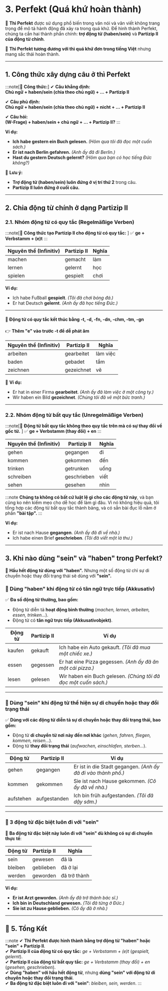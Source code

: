 # 3. Perfekt (Quá khứ hoàn thành)

📌 **Thì Perfekt** được sử dụng phổ biến trong văn nói và văn viết không trang trọng để mô tả hành động đã xảy ra trong quá khứ. Để hình thành Perfekt, chúng ta cần hai thành phần chính: **trợ động từ (haben/sein)** và **Partizip II của động từ chính**.

📌 **Thì Perfekt tương đương với thì quá khứ đơn trong tiếng Việt** nhưng mang sắc thái hoàn thành.

---

## **1. Công thức xây dựng câu ở thì Perfekt**

:::note[📌 **Công thức:**]
✔ **Câu khẳng định:**  
**Chủ ngữ + haben/sein (chia theo chủ ngữ) + ... + Partizip II**

✔ **Câu phủ định:**  
**Chủ ngữ + haben/sein (chia theo chủ ngữ) + nicht + ... + Partizip II**

✔ **Câu hỏi:**  
**(W-Frage) + haben/sein + chủ ngữ + ... + Partizip II?**
:::

**Ví dụ:**

- **Ich habe gestern ein Buch gelesen.** _(Hôm qua tôi đã đọc một cuốn sách.)_
- **Er ist nach Berlin gefahren.** _(Anh ấy đã đi Berlin.)_
- **Hast du gestern Deutsch gelernt?** _(Hôm qua bạn có học tiếng Đức không?)_

📌 **Lưu ý:**

- **Trợ động từ (haben/sein) luôn đứng ở vị trí thứ 2** trong câu.
- **Partizip II luôn đứng ở cuối câu.**

---

## **2. Chia động từ chính ở dạng Partizip II**

### **2.1. Nhóm động từ có quy tắc (Regelmäßige Verben)**

:::note[📌 **Công thức tạo Partizip II cho động từ có quy tắc:** ]
✅ **ge + Verbstamm + (e)t**
:::

|**Nguyên thể (Infinitiv)**|**Partizip II**|**Nghĩa**|
|---|---|---|
|machen|gemacht|làm|
|lernen|gelernt|học|
|spielen|gespielt|chơi|

**Ví dụ:**

- Ich habe Fußball **gespielt**. _(Tôi đã chơi bóng đá.)_
- Er hat Deutsch **gelernt**. _(Anh ấy đã học tiếng Đức.)_

---

#### **🔹 Động từ có quy tắc kết thúc bằng -t, -d, -fn, -dn, -chm, -tm, -gn**

👉 **Thêm "e" vào trước -t để dễ phát âm**

|**Nguyên thể (Infinitiv)**|**Partizip II**|**Nghĩa**|
|---|---|---|
|arbeiten|gearbeitet|làm việc|
|baden|gebadet|tắm|
|zeichnen|gezeichnet|vẽ|

📌 **Ví dụ:**

- Er hat in einer Firma **gearbeitet**. _(Anh ấy đã làm việc ở một công ty.)_
- Wir haben ein Bild **gezeichnet**. _(Chúng tôi đã vẽ một bức tranh.)_

---

### **2.2. Nhóm động từ bất quy tắc (Unregelmäßige Verben)**

:::note[📌 **Động từ bất quy tắc không theo quy tắc trên mà có sự thay đổi về gốc từ.** ]
✅ **ge + Verbstamm (thay đổi) + en**
:::

|**Nguyên thể (Infinitiv)**|**Partizip II**|**Nghĩa**|
|---|---|---|
|gehen|gegangen|đi|
|kommen|gekommen|đến|
|trinken|getrunken|uống|
|schreiben|geschrieben|viết|
|sehen|gesehen|nhìn|

:::note 
**Chúng ta không có bất cứ luật lệ gì cho các động từ này**, và bạn cũng ko nên kiếm mẹo cho dễ học để làm gì đâu. Vì nó không hiệu quả, tôi tổng hợp các động từ bất quy tắc thành bảng, và có sẵn bài đục lỗ nằm ở phần **"bài tập".**
:::

 **Ví dụ:**

- Er ist nach Hause **gegangen**. _(Anh ấy đã đi về nhà.)_
- Ich habe einen Brief **geschrieben**. _(Tôi đã viết một lá thư.)_

---

## **3. Khi nào dùng "sein" và "haben" trong Perfekt?**

📌 **Hầu hết động từ dùng với "haben".** Nhưng một số động từ chỉ sự di chuyển hoặc thay đổi trạng thái sẽ dùng với **"sein".**

### **🔹 Dùng "haben" khi động từ có tân ngữ trực tiếp (Akkusativ)**

✅ **Đa số động từ thường, bao gồm:**

- Động từ diễn tả **hoạt động bình thường** (_machen, lernen, arbeiten, essen, trinken..._).
- Động từ có **tân ngữ trực tiếp (Akkusativobjekt)**.

|**Động từ**|**Partizip II**|**Ví dụ**|
|---|---|---|
|kaufen|gekauft|Ich habe ein Auto gekauft. _(Tôi đã mua một chiếc xe.)_|
|essen|gegessen|Er hat eine Pizza gegessen. _(Anh ấy đã ăn một cái pizza.)_|
|lesen|gelesen|Wir haben ein Buch gelesen. _(Chúng tôi đã đọc một cuốn sách.)_|

---

### **🔹 Dùng "sein" khi động từ thể hiện sự di chuyển hoặc thay đổi trạng thái**

✅ **Dùng với các động từ diễn tả sự di chuyển hoặc thay đổi trạng thái, bao gồm:**

- Động từ **di chuyển từ nơi này đến nơi khác** (_gehen, fahren, fliegen, kommen, reisen..._).
- Động từ **thay đổi trạng thái** (_aufwachen, einschlafen, sterben..._).

|**Động từ**|**Partizip II**|**Ví dụ**|
|---|---|---|
|gehen|gegangen|Er ist in die Stadt gegangen. _(Anh ấy đã đi vào thành phố.)_|
|kommen|gekommen|Sie ist nach Hause gekommen. _(Cô ấy đã về nhà.)_|
|aufstehen|aufgestanden|Ich bin früh aufgestanden. _(Tôi đã dậy sớm.)_|

---

### **🔹 3 động từ đặc biệt luôn đi với "sein"**

📌 **Ba động từ đặc biệt này luôn đi với "sein" dù không có sự di chuyển thực tế**:

|**Động từ**|**Partizip II**|**Nghĩa**|
|---|---|---|
|sein|gewesen|đã là|
|bleiben|geblieben|đã ở lại|
|werden|geworden|đã trở thành|

**Ví dụ:**

- **Er ist Arzt geworden.** _(Anh ấy đã trở thành bác sĩ.)_
- **Ich bin in Deutschland gewesen.** _(Tôi đã từng ở Đức.)_
- **Sie ist zu Hause geblieben.** _(Cô ấy đã ở nhà.)_

---

## **🎯 5. Tổng Kết**

:::note 
✔ **Thì Perfekt được hình thành bằng trợ động từ "haben" hoặc "sein" + Partizip II**.  
✔ **Partizip II của động từ có quy tắc:** _ge + Verbstamm + (e)t_ (_gespielt, gelernt_).  
✔ **Partizip II của động từ bất quy tắc:** _ge + Verbstamm (thay đổi) + en_ (_gesehen, geschrieben_).  
✔ **Dùng "haben" với hầu hết động từ**, nhưng **dùng "sein" với động từ di chuyển hoặc thay đổi trạng thái**.  
✔ **Ba động từ đặc biệt luôn đi với "sein"**: _bleiben, sein, werden_.
:::
